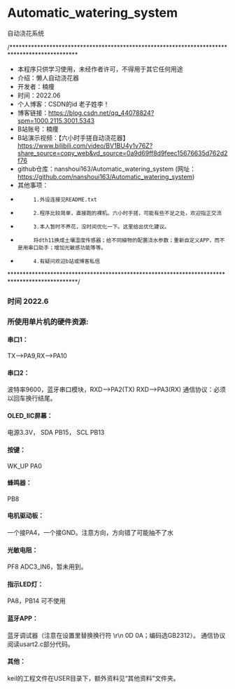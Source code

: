 # Automatic_watering_system
自动浇花系统


/********************************************************************************************** 
* 本程序只供学习使用，未经作者许可，不得用于其它任何用途
* 介绍：懒人自动浇花器
* 开发者：楠痩
* 时间：2022.06
* 个人博客：CSDN的id 老子姓李！
* 博客链接：https://blog.csdn.net/qq_44078824?spm=1000.2115.3001.5343
* B站账号：楠痩
* B站演示视频：【六小时手搓自动浇花器】 https://www.bilibili.com/video/BV1BU4y1v76Z?share_source=copy_web&vd_source=0a9d69ff8d9feec15676635d762d2f76
* github仓库：nanshoui163/Automatic_watering_system (网址：https://github.com/nanshoui163/Automatic_watering_system)
* 其他事项：
*          1.外设连接见README.txt
*          2.程序比较简单，直接跑的裸机。六小时手搓，可能有些不足之处，欢迎指正交流
*          3.本人暂时不养花，没时间优化一下。这里给出优化建议。
*          将dth11换成土壤湿度传感器；给不同植物的配置浇水参数；重新自定义APP，而不是用串口助手；增加光敏感功能等等。
*          4.有疑问欢迎b站或博客私信
**********************************************************************************************/

### 时间 2022.6

### 所使用单片机的硬件资源:
#### 串口1：
TX-->PA9,RX-->PA10
#### 串口2：
波特率9600，蓝牙串口模块，RXD-->PA2(TX)  RXD-->PA3(RX) 通信协议：必须以回车换行结尾。
#### OLED_IIC屏幕：
电源3.3V，
SDA PB15，
SCL  PB13
#### 按键：
WK_UP PA0
#### 蜂鸣器：
PB8
#### 电机驱动板：
一个接PA4，一个接GND。注意方向，方向错了可能抽不了水
#### 光敏电阻：
PF8 ADC3_IN6，暂未用到。
#### 指示LED灯：
PA8，PB14 可不使用
	
#### 蓝牙APP：
蓝牙调试器（注意在设置里替换换行符 \r\n 0D 0A；编码选GB2312）。
通信协议阅读usart2.c部分代码。

#### 其他：
keil的工程文件在USER目录下，额外资料见“其他资料”文件夹。
